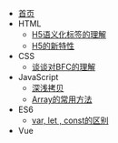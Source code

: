 - [首页](/)
- HTML
    - [H5语义化标签的理解](/HTML/语义化标签的理解.md)
    - [H5的新特性](/HTML/H5的新特性.md)
- CSS
    - [谈谈对BFC的理解](/CSS/BFC.md)
- JavaScript
    - [深浅拷贝](/JavaScript/深浅拷贝.md)
    - [Array的常用方法](/JavaScript/Array.md)
- ES6
    - [var, let , const的区别](/ES6/var-let-const的区别.md)
- Vue